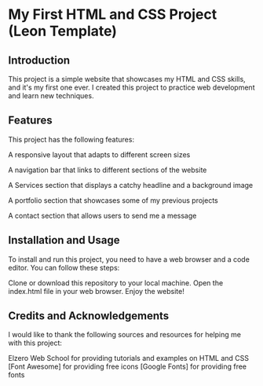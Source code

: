 # My First HTML and CSS Project (Leon Template)

## Introduction
This project is a simple website that showcases my HTML and CSS skills, and it's my first one ever. I created this project to practice web development and learn new techniques.

## Features
This project has the following features:

  A responsive layout that adapts to different screen sizes
  
  A navigation bar that links to different sections of the website
  
  A Services section that displays a catchy headline and a background image
  
  A portfolio section that showcases some of my previous projects
  
  A contact section that allows users to send me a message

## Installation and Usage
To install and run this project, you need to have a web browser and a code editor. You can follow these steps:

Clone or download this repository to your local machine.
Open the index.html file in your web browser.
Enjoy the website!

## Credits and Acknowledgements
I would like to thank the following sources and resources for helping me with this project:

Elzero Web School for providing tutorials and examples on HTML and CSS
[Font Awesome] for providing free icons
[Google Fonts] for providing free fonts
